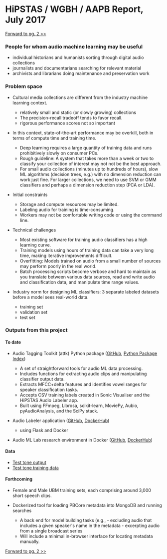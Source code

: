 # HiPSTAS / WGBH / AAPB Report, July 2017

[Forward to pg. 2 >>](https://github.com/hipstas/aapb-july-2017-demo/blob/master/02_Audio_Labeler.md)


### People for whom audio machine learning may be useful
- individual historians and humanists sorting through digital audio collections
- journalists and documentarians searching for relevant material
- archivists and librarians doing maintenance and preservation work

### Problem space

- Cultural media collections are different from the industry machine learning context.
    - relatively small and static (or slowly growing) collections
    - The precision-recall tradeoff tends to favor recall.
    - rigorous performance scores not so important


- In this context, state-of-the-art performance may be overkill, both in terms of compute time and training time.
    - Deep learning requires a large quantity of training data and runs prohibitively slowly on consumer PCs.
    - Rough guideline: A system that takes more than a week or two to classify your collection of interest may not not be the best approach.
    - For small audio collections (minutes up to hundreds of hours), slow ML algorithms (decision trees, e.g.) with no dimension reduction can work just fine. For larger collections, we need to use SVM or GMM classifiers and perhaps a dimension reduction step (PCA or LDA).



- Initial constraints
    - Storage and compute resources may be limited.
    - Labeling audio for training is time-consuming.
    - Workers may not be comfortable writing code or using the command line.


- Technical challenges
    - Most existing software for training audio classifiers has a high learning curve.
    - Training models using hours of training data can take a very long time, making iterative improvements difficult.
    - Overfitting: Models trained on audio from a small number of sources may perform poorly in the real world.
    - Batch processing scripts become verbose and hard to maintain as you translate between various data sources, read and write audio and classification data, and manipulate time range values.


- Industry norm for designing ML classifiers: 3 separate labeled datasets before a model sees real-world data.
    - training set
    - validation set
    - test set






### Outputs from this project

#### To date

- Audio Tagging Toolkit (attk) Python package ([GitHub](https://github.com/hipstas/audio-tagging-toolkit), [Python Package Index](https://pypi.python.org/pypi/attk/0.0.6))
    - A set of straightforward tools for audio ML data processing.
    - Includes functions for extracting audio clips and manipulating classifier output data.
    - Extracts MFCC+delta features and identifies vowel ranges for speaker classification tasks.
    - Accepts CSV training labels created in Sonic Visualiser and the HiPSTAS Audio Labeler app.
    - Built using FFmpeg, Librosa, scikit-learn, MoviePy, Aubio, pyAudioAnalysis, and the SciPy stack.

- Audio Labeler application ([GitHub](https://github.com/hipstas/audio-labeler), [DockerHub](https://hub.docker.com/r/hipstas/audio-labeler/))
    - using Flask and Docker
- Audio ML Lab research environment in Docker ([GitHub](https://github.com/hipstas/audio-ml-lab), [DockerHub](https://hub.docker.com/r/hipstas/audio-ml-lab/))

#### Data

- [Test tone output](AAPB_test_tone/Potential_WGBH_tones_2887_classifier_4K_batch.csv)
- [Test tone training data](AAPB_test_tone/training_data)


#### Forthcoming

- Female and Male UBM training sets, each comprising around 3,000 short speech clips.

- Dockerized tool for loading PBCore metadata into MongoDB and running searches
    - A back end for model building tasks (e.g.,
            - excluding audio that includes a given speaker's name in the metadata
            - excerpting audio from a single broadcast series
    - Will include a minimal in-browser interface for locating metadata manually.









<!--
Projects mix and match pieces,


  - pain point for wav-only systems: code gets verbose as

- limited HD space
- limited CPU capacity

- ^^ not the case in the tech industry! Where they use neural nets


there's a common structure for ML research, but this is different

Becomes about heuristics -- writing scripts to smooth and infer things from classification output


Example: podcast ad remover





Attk
- the best way to do everything


Audio Labeler
- usable by non-technical workers
- fixes shortcomings of naive random tagging tools
- customizable




Pipeline
 Keep extractor




Idea of ranges






Results:
Tone classifier
Pesca scores








Needs:


Flexible metadata search (MongoDB)

-->


[Forward to pg. 2 >>](https://github.com/hipstas/aapb-july-2017-demo/blob/master/02_Audio_Labeler.md)
